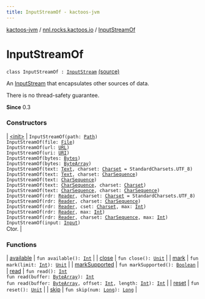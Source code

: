 ```yaml
---
title: InputStreamOf - kactoos-jvm
---
```


[kactoos-jvm](../../index.html) / [nnl.rocks.kactoos.io](../index.html) / [InputStreamOf](./index.html)

# InputStreamOf

`class InputStreamOf : `[`InputStream`](http://docs.oracle.com/javase/8/docs/api/java/io/InputStream.html) [(source)](https://github.com/neonailol/kactoos/blob/master/kactoos-jvm/src/main/kotlin/nnl/rocks/kactoos/io/InputStreamOf.kt#L27)

An [InputStream](http://docs.oracle.com/javase/8/docs/api/java/io/InputStream.html) that encapsulates other sources of data.

There is no thread-safety guarantee.

**Since**
0.3

### Constructors

| [&lt;init&gt;](-init-.html) | `InputStreamOf(path: `[`Path`](http://docs.oracle.com/javase/8/docs/api/java/nio/file/Path.html)`)`<br>`InputStreamOf(file: `[`File`](http://docs.oracle.com/javase/8/docs/api/java/io/File.html)`)`<br>`InputStreamOf(url: `[`URL`](http://docs.oracle.com/javase/8/docs/api/java/net/URL.html)`)`<br>`InputStreamOf(uri: `[`URI`](http://docs.oracle.com/javase/8/docs/api/java/net/URI.html)`)`<br>`InputStreamOf(bytes: `[`Bytes`](../../nnl.rocks.kactoos/-bytes/index.html)`)`<br>`InputStreamOf(bytes: `[`ByteArray`](https://kotlinlang.org/api/latest/jvm/stdlib/kotlin/-byte-array/index.html)`)`<br>`InputStreamOf(text: `[`Text`](../../nnl.rocks.kactoos/-text/index.html)`, charset: `[`Charset`](http://docs.oracle.com/javase/8/docs/api/java/nio/charset/Charset.html)` = StandardCharsets.UTF_8)`<br>`InputStreamOf(text: `[`Text`](../../nnl.rocks.kactoos/-text/index.html)`, charset: `[`CharSequence`](https://kotlinlang.org/api/latest/jvm/stdlib/kotlin/-char-sequence/index.html)`)`<br>`InputStreamOf(text: `[`CharSequence`](https://kotlinlang.org/api/latest/jvm/stdlib/kotlin/-char-sequence/index.html)`)`<br>`InputStreamOf(text: `[`CharSequence`](https://kotlinlang.org/api/latest/jvm/stdlib/kotlin/-char-sequence/index.html)`, charset: `[`Charset`](http://docs.oracle.com/javase/8/docs/api/java/nio/charset/Charset.html)`)`<br>`InputStreamOf(text: `[`CharSequence`](https://kotlinlang.org/api/latest/jvm/stdlib/kotlin/-char-sequence/index.html)`, charset: `[`CharSequence`](https://kotlinlang.org/api/latest/jvm/stdlib/kotlin/-char-sequence/index.html)`)`<br>`InputStreamOf(rdr: `[`Reader`](http://docs.oracle.com/javase/8/docs/api/java/io/Reader.html)`, charset: `[`Charset`](http://docs.oracle.com/javase/8/docs/api/java/nio/charset/Charset.html)` = StandardCharsets.UTF_8)`<br>`InputStreamOf(rdr: `[`Reader`](http://docs.oracle.com/javase/8/docs/api/java/io/Reader.html)`, charset: `[`CharSequence`](https://kotlinlang.org/api/latest/jvm/stdlib/kotlin/-char-sequence/index.html)`)`<br>`InputStreamOf(rdr: `[`Reader`](http://docs.oracle.com/javase/8/docs/api/java/io/Reader.html)`, cset: `[`Charset`](http://docs.oracle.com/javase/8/docs/api/java/nio/charset/Charset.html)`, max: `[`Int`](https://kotlinlang.org/api/latest/jvm/stdlib/kotlin/-int/index.html)`)`<br>`InputStreamOf(rdr: `[`Reader`](http://docs.oracle.com/javase/8/docs/api/java/io/Reader.html)`, max: `[`Int`](https://kotlinlang.org/api/latest/jvm/stdlib/kotlin/-int/index.html)`)`<br>`InputStreamOf(rdr: `[`Reader`](http://docs.oracle.com/javase/8/docs/api/java/io/Reader.html)`, charset: `[`CharSequence`](https://kotlinlang.org/api/latest/jvm/stdlib/kotlin/-char-sequence/index.html)`, max: `[`Int`](https://kotlinlang.org/api/latest/jvm/stdlib/kotlin/-int/index.html)`)`<br>`InputStreamOf(input: `[`Input`](../../nnl.rocks.kactoos/-input/index.html)`)`<br>Ctor. |

### Functions

| [available](available.html) | `fun available(): `[`Int`](https://kotlinlang.org/api/latest/jvm/stdlib/kotlin/-int/index.html) |
| [close](close.html) | `fun close(): `[`Unit`](https://kotlinlang.org/api/latest/jvm/stdlib/kotlin/-unit/index.html) |
| [mark](mark.html) | `fun mark(limit: `[`Int`](https://kotlinlang.org/api/latest/jvm/stdlib/kotlin/-int/index.html)`): `[`Unit`](https://kotlinlang.org/api/latest/jvm/stdlib/kotlin/-unit/index.html) |
| [markSupported](mark-supported.html) | `fun markSupported(): `[`Boolean`](https://kotlinlang.org/api/latest/jvm/stdlib/kotlin/-boolean/index.html) |
| [read](read.html) | `fun read(): `[`Int`](https://kotlinlang.org/api/latest/jvm/stdlib/kotlin/-int/index.html)<br>`fun read(buffer: `[`ByteArray`](https://kotlinlang.org/api/latest/jvm/stdlib/kotlin/-byte-array/index.html)`): `[`Int`](https://kotlinlang.org/api/latest/jvm/stdlib/kotlin/-int/index.html)<br>`fun read(buffer: `[`ByteArray`](https://kotlinlang.org/api/latest/jvm/stdlib/kotlin/-byte-array/index.html)`, offset: `[`Int`](https://kotlinlang.org/api/latest/jvm/stdlib/kotlin/-int/index.html)`, length: `[`Int`](https://kotlinlang.org/api/latest/jvm/stdlib/kotlin/-int/index.html)`): `[`Int`](https://kotlinlang.org/api/latest/jvm/stdlib/kotlin/-int/index.html) |
| [reset](reset.html) | `fun reset(): `[`Unit`](https://kotlinlang.org/api/latest/jvm/stdlib/kotlin/-unit/index.html) |
| [skip](skip.html) | `fun skip(num: `[`Long`](https://kotlinlang.org/api/latest/jvm/stdlib/kotlin/-long/index.html)`): `[`Long`](https://kotlinlang.org/api/latest/jvm/stdlib/kotlin/-long/index.html) |

